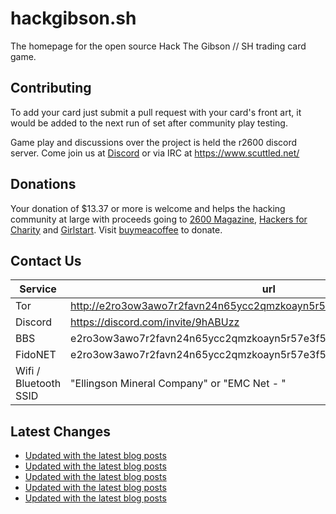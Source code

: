 # hackgibson.sh
The homepage for the open source Hack The Gibson // SH trading card game.


## Contributing

To add your card just submit a pull request with your card's front art, it would be added to the next run of set after community play testing.

Game play and discussions over the project is held the r2600 discord server. Come join us at [Discord](https://discord.com/invite/9hABUzz) or via IRC at https://www.scuttled.net/


## Donations

Your donation of $13.37 or more is welcome and helps the hacking community at large with proceeds going to [2600 Magazine](https://2600.com/), [Hackers for Charity](https://hackersforcharity.org) and [Girlstart](https://girlstart.org).  Visit [buymeacoffee](https://www.buymeacoffee.com/hackgibson.sh) to donate.


## Contact Us

Service | url
-|-
Tor | http://e2ro3ow3awo7r2favn24n65ycc2qmzkoayn5r57e3f56nvjwdcgg32ad.onion
Discord | https://discord.com/invite/9hABUzz
BBS | e2ro3ow3awo7r2favn24n65ycc2qmzkoayn5r57e3f56nvjwdcgg32ad.onion:23
FidoNET | e2ro3ow3awo7r2favn24n65ycc2qmzkoayn5r57e3f56nvjwdcgg32ad.onion:24554
Wifi / Bluetooth SSID | "Ellingson Mineral Company" or "EMC Net - <fidonet address>"

## Latest Changes
<!-- BLOG-POST-LIST:START -->
- [Updated with the latest blog posts](https://github.com/DFW2600/hackgibson.sh/commit/3a3a50e5eaabcc714aa61e8a30d2ae9a1feb4b89)
- [Updated with the latest blog posts](https://github.com/DFW2600/hackgibson.sh/commit/8bfef0f789d64290a467beadeaa08271aebdfe54)
- [Updated with the latest blog posts](https://github.com/DFW2600/hackgibson.sh/commit/3b9be40af087c689d2737edc1d2bb6a0b36c196d)
- [Updated with the latest blog posts](https://github.com/DFW2600/hackgibson.sh/commit/732e197d4b8b27638841e96168332d2f0caeba50)
- [Updated with the latest blog posts](https://github.com/DFW2600/hackgibson.sh/commit/1893608995272da37073b731c06c54e0626a63a5)
<!-- BLOG-POST-LIST:END -->
